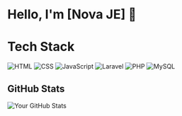 # Hello, I'm [Nova JE] 👋

# Tech Stack

![HTML](https://img.shields.io/badge/HTML-E34F26?style=flat&logo=html5&logoColor=white) ![CSS](https://img.shields.io/badge/CSS-1572B6?style=flat&logo=css3&logoColor=white) ![JavaScript](https://img.shields.io/badge/JavaScript-F7DF1E?style=flat&logo=javascript&logoColor=black)
![Laravel](https://img.shields.io/badge/Laravel-EF4135?style=flat&logo=laravel&logoColor=white) ![PHP](https://img.shields.io/badge/PHP-777BB4?style=flat&logo=php&logoColor=white)
![MySQL](https://img.shields.io/badge/MySQL-4479A1?style=flat&logo=mysql&logoColor=white)

  
## GitHub Stats
![Your GitHub Stats](https://github-readme-stats.vercel.app/api?username=novaje&show_icons=true&count_private=true&hide_title=true&hide=prs)

